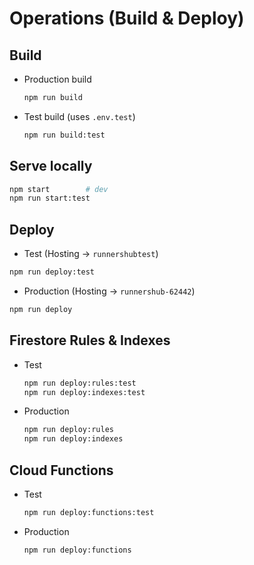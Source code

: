 # Operations (Build & Deploy)

## Build

- Production build
  
  ```bash
  npm run build
  ```

- Test build (uses `.env.test`)
  
  ```bash
  npm run build:test
  ```

## Serve locally

```bash
npm start        # dev
npm run start:test
```

## Deploy

- Test (Hosting → `runnershubtest`)

```bash
npm run deploy:test
```

- Production (Hosting → `runnershub-62442`)

```bash
npm run deploy
```

## Firestore Rules & Indexes

- Test
  
  ```bash
  npm run deploy:rules:test
  npm run deploy:indexes:test
  ```

- Production
  
  ```bash
  npm run deploy:rules
  npm run deploy:indexes
  ```

## Cloud Functions

- Test
  
  ```bash
  npm run deploy:functions:test
  ```

- Production
  
  ```bash
  npm run deploy:functions
  ```
